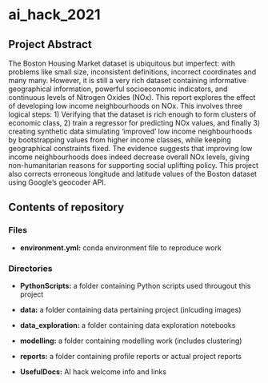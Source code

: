 # ai_hack_2021

## Project Abstract

The Boston Housing Market dataset is ubiquitous but imperfect: with
problems like small size, inconsistent definitions, incorrect coordinates
and many many. However, it is still a very rich dataset containing
informative geographical information, powerful socioeconomic
indicators, and continuous levels of Nitrogen Oxides (NOx).
This report explores the effect of developing low income
neighbourhoods on NOx. This involves three logical steps: 1) Verifying
that the dataset is rich enough to form clusters of economic class, 2)
train a regressor for predicting NOx values, and finally 3) creating
synthetic data simulating ‘improved’ low income neighbourhoods by
bootstrapping values from higher income classes, while keeping
geographical constraints fixed.
The evidence suggests that improving low income neighbourhoods does
indeed decrease overall NOx levels, giving non-humanitarian reasons for
supporting social uplifting policy. This project also corrects erroneous
longitude and latitude values of the Boston dataset using Google’s
geocoder API.

## Contents of repository

### Files

- **environment.yml:** conda environment file to reproduce work

### Directories

- **PythonScripts:** a folder containing Python scripts used througout this project

- **data:** a folder containing data pertaining project (inlcuding images)

- **data_exploration:** a folder containing data exploration notebooks

- **modelling:** a folder containing modelling work (includes clustering)

- **reports:** a folder containing profile reports or actual project reports

- **UsefulDocs:** AI hack welcome info and links
